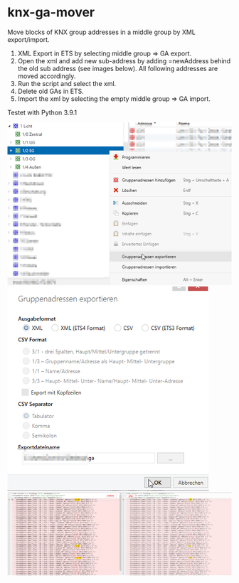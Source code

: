 # knx-ga-mover

Move blocks of KNX group addresses in a middle group by XML export/import.

1. XML Export in ETS by selecting middle group => GA export.
1. Open the xml and add new sub-address by adding =newAddress behind the old sub address (see images below). All following addresses are moved accordingly.
1. Run the script and select the xml.
1. Delete old GAs in ETS.
1. Import the xml by selecting the empty middle group => GA import.

Testet with Python 3.9.1

![Image 1](/images/1.png)
![Image 2](/images/2.png)
![Image 3](/images/3.png)